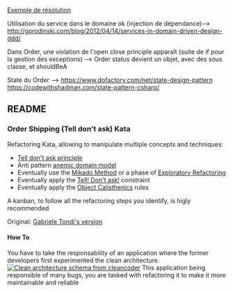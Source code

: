 [Exemple de résolution](https://github.com/BrightZN/TellDontAskKata/tree/SecondAttemptRider)

Utilisation du service dans le domaine ok (injection de dépendance)--> http://gorodinski.com/blog/2012/04/14/services-in-domain-driven-design-ddd/

Dans Order, une violation de l'open close principle apparaît (suite de if pour la gestion des exceptions) --> Order status devient un objet, avec des sous classe, et shouldBeA

State du Order --> https://www.dofactory.com/net/state-design-pattern
https://codewithshadman.com/state-pattern-csharp/

## README
### Order Shipping (Tell don't ask) Kata
Refactoring Kata, allowing to manipulate multiple concepts and techniques:
 * [Tell don't ask principle](https://martinfowler.com/bliki/TellDontAsk.html)
 * Anti pattern [anemic domain model](https://martinfowler.com/bliki/AnemicDomainModel.html)
 * Eventually use the [Mikado Method](https://www.methodsandtools.com/archive/mikado.php) or a phase of [Exploratory Refactoring](https://understandlegacycode.com/blog/demine-codebase-with-exploratory-refactoring/)
 * Eventually apply the [Tell! Don't ask!](https://kata-log.rocks/tell-dont-ask) constraint
 * Eventually apply the [Object Calisthenics](https://williamdurand.fr/2013/06/03/object-calisthenics/) rules

A kanban, to follow all the refactoring steps you identify, is higly recommended

Original: [Gabriele Tondi's version](https://github.com/racingDeveloper/tell-dont-ask-kata)
#### How To
You have to take the responsability of an application where the former developers first experimented the clean architecture.
[![Clean architecture schema from cleancoder](https://blog.cleancoder.com/uncle-bob/images/2012-08-13-the-clean-architecture/CleanArchitecture.jpg)](https://blog.cleancoder.com/uncle-bob/2012/08/13/the-clean-architecture.html)
This application being responsible of many bugs, you are tasked with refactoring it to make it more maintainable and reliable